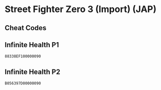 # Street Fighter Zero 3 (Import) (JAP)

## Cheat Codes

## Infinite Health P1

```
88338EF100000090

```

## Infinite Health P2

```
B056397D00000090

```

